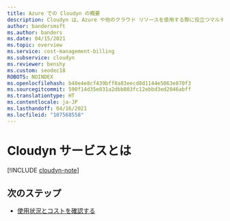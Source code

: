 ```yaml
---
title: Azure での Cloudyn の概要
description: Cloudyn は、Azure や他のクラウド リソースを使用する際に役立つマルチクラウド コスト管理ソリューションです。
author: bandersmsft
ms.author: banders
ms.date: 04/15/2021
ms.topic: overview
ms.service: cost-management-billing
ms.subservice: cloudyn
ms.reviewer: benshy
ms.custom: seodec18
ROBOTS: NOINDEX
ms.openlocfilehash: b48e4e8cf439bff8a83eecd8d1144e5063e870f3
ms.sourcegitcommit: 590f14d35e831a2dbb803fc12ebbd3ed2046abff
ms.translationtype: HT
ms.contentlocale: ja-JP
ms.lasthandoff: 04/16/2021
ms.locfileid: "107568558"
---
```

# <a name="what-is-the-cloudyn-service"></a>Cloudyn サービスとは

[!INCLUDE [cloudyn-note](../../../includes/cloudyn-note.md)]

## <a name="next-steps"></a>次のステップ

- [使用状況とコストを確認する](tutorial-review-usage.md)
